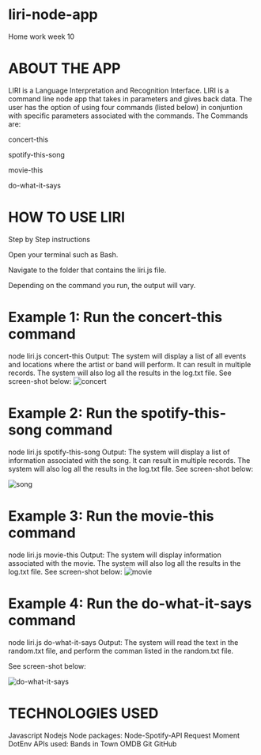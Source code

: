 # liri-node-app
Home work week 10

# ABOUT THE APP
LIRI is a Language Interpretation and Recognition Interface. LIRI is a command line node app that takes in parameters and gives back data. The user has the option of using four commands (listed below) in conjuntion with specific parameters associated with the commands. The Commands are:

concert-this

spotify-this-song

movie-this

do-what-it-says

# HOW TO USE LIRI

Step by Step instructions

Open your terminal such as Bash.

Navigate to the folder that contains the liri.js file.

Depending on the command you run, the output will vary.

# Example 1: Run the concert-this command

 node liri.js concert-this <name of artist or band>
Output: The system will display a list of all events and locations where the artist or band will perform. It can result in multiple records. The system will also log all the results in the log.txt file. See screen-shot below:
![concert](https://user-images.githubusercontent.com/52688618/66103628-3c73e380-e56b-11e9-9643-d59f4d5ef3bf.PNG)

# Example 2: Run the spotify-this-song command

 node liri.js spotify-this-song <name of song>
Output: The system will display a list of information associated with the song. It can result in multiple records. The system will also log all the results in the log.txt file. See screen-shot below:

![song](https://user-images.githubusercontent.com/52688618/66103708-72b16300-e56b-11e9-9773-fa2323dafaa5.PNG)

# Example 3: Run the movie-this command

 node liri.js movie-this <name of movie>
Output: The system will display information associated with the movie. The system will also log all the results in the log.txt file. See screen-shot below:
![movie](https://user-images.githubusercontent.com/52688618/66103774-95437c00-e56b-11e9-9374-d8898be6c336.PNG)

# Example 4: Run the do-what-it-says command

 node liri.js do-what-it-says
Output: The system will read the text in the random.txt file, and perform the comman listed in the random.txt file.

See screen-shot below:

![do-what-it-says](https://user-images.githubusercontent.com/52688618/66103851-c15efd00-e56b-11e9-86cf-1986944762dd.PNG)

# TECHNOLOGIES USED
Javascript
Nodejs
Node packages:
Node-Spotify-API
Request
Moment
DotEnv
APIs used:
Bands in Town
OMDB
Git
GitHub
